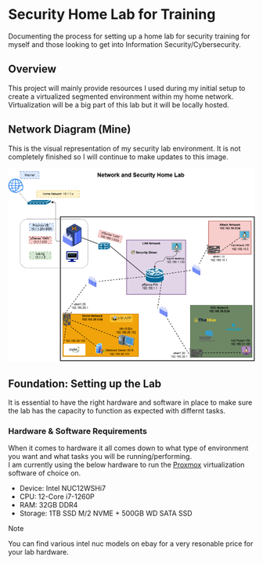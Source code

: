 # Security Home Lab for Training 
Documenting the process for setting up a home lab for security training for myself and those looking to get into Information Security/Cybersecurity. 

## Overview 
This project will mainly provide resources I used during my initial setup to create a virtualized segmented environment within my home network. Virtualization will be a big part of this lab but it will be locally hosted. 

## Network Diagram (Mine)
This is the visual representation of my security lab environment. It is not completely finished so I will continue to make updates to this image. 

![security lab diagram](https://github.com/kaptain-planet/security-homelab/blob/27631ed60d00d1ed8ae13edb5f432a609366c8e2/HomeLab_2025.png)

## Foundation: Setting up the Lab 
It is essential to have the right hardware and software in place to make sure the lab has the capacity to function as expected with differnt tasks. 

### Hardware & Software Requirements 
When it comes to hardware it all comes down to what type of environment you want and what tasks you will be running/performing. <br> 
I am currently using the below hardware to run the [Proxmox](https://www.proxmox.com/en/) virtualization software of choice on. 

+ Device: Intel NUC12WSHi7
+ CPU: 12-Core i7-1260P
+ RAM: 32GB DDR4
+ Storage: 1TB SSD M/2 NVME + 500GB WD SATA SSD

> [!NOTE]
> You can find various intel nuc models on ebay for a very resonable price for your lab hardware. 




